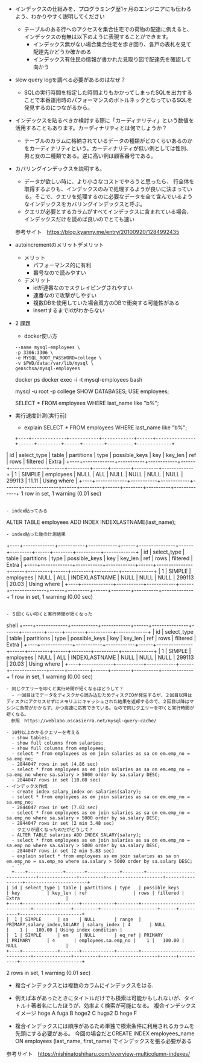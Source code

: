 - インデックスの仕組みを、プログラミング歴1ヶ月のエンジニアにも伝わるよう、わかりやすく説明してください
    - テーブルのある行へのアクセスを集合住宅での荷物の配達に例えると、インデックスの有無は以下のように表現することができます。
        - インデックス無がない場合集合住宅を歩き回り、各戸の表札を見て配達先かどうか確かめる
        - インデックス有住民の情報が書かれた見取り図で配達先を確認して向かう

- slow query logを調べる必要があるのはなぜ？
  - SQLの実行時間を指定した時間よりもかかってしまったSQLを出力することで本番運用時のパフォーマンスのボトルネックとなっているSQLを発見するのにつながるから。

- インデックスを貼るべきか検討する際に「カーディナリティ」という数値を活用することもあります。カーディナリティとは何でしょうか？
  - テーブルのカラムに格納されているデータの種類がどのくらいあるのかをカーディナリティという。カーディナリティが低い例としては性別、男と女の二種類である。逆に高い例は顧客番号である。

- カバリングインデックスを説明する。
  - データが欲しい時に、より小さなコストでやろうと思ったら、
行全体を取得するよりも、インデックスのみで処理するようが良いに決まっている。そこで、クエリを処理するのに必要なデータを全て含んでいるようなインデックスをカバリングインデックスと呼ぶ。
  - クエリが必要とするカラムがすべてインデックスに含まれている場合、インデックスだけを読めば良いのでとても速い
  
  参考サイト　https://blog.kyanny.me/entry/20100920/1284992435

- autoincrementのメリットデメリット
  - メリット
    - パフォーマンス的に有利
    - 番号なので読みやすい
  - デメリット
    - idが連番なのでスクレイピングされやすい
    - 連番なので攻撃がしやすい
    - 複数DBを使用していた場合双方のDBで衝突する可能性がある
    - insertするまでidがわからない

- 2 課題
  - docker使い方
  ``` docker run -d \
  --name mysql-employees \
  -p 3306:3306 \
  -e MYSQL_ROOT_PASSWORD=college \
  -v $PWD/data:/var/lib/mysql \
  genschsa/mysql-employees 
  ```
  docker ps
  docker exec -i -t mysql-employees bash

  mysql -u root -p
  college
  SHOW DATABASES;
  USE employees;

  SELECT * FROM employees WHERE last_name like "b%";

- 実行速度計測(実行前)
  - explain SELECT * FROM employees WHERE last_name like "b%";
  ```
  +----+-------------+-----------+------------+------+---------------+------+---------+------+--------+----------+-------------+
| id | select_type | table     | partitions | type | possible_keys | key  | key_len | ref  | rows   | filtered | Extra       |
+----+-------------+-----------+------------+------+---------------+------+---------+------+--------+----------+-------------+
|  1 | SIMPLE      | employees | NULL       | ALL  | NULL          | NULL | NULL    | NULL | 299113 |    11.11 | Using where |
+----+-------------+-----------+------------+------+---------------+------+---------+------+--------+----------+-------------+
1 row in set, 1 warning (0.01 sec)
  ```

- index貼ってみる
  ```
  ALTER TABLE employees ADD INDEX INDEXLASTNAME(last_name);
  ```
- index貼った後の計測結果
  ```
  
  +----+-------------+-----------+------------+------+---------------+------+---------+------+--------+----------+-------------+
| id | select_type | table     | partitions | type | possible_keys | key  | key_len | ref  | rows   | filtered | Extra       |
+----+-------------+-----------+------------+------+---------------+------+---------+------+--------+----------+-------------+
|  1 | SIMPLE      | employees | NULL       | ALL  | INDEXLASTNAME | NULL | NULL    | NULL | 299113 |    20.03 | Using where |
+----+-------------+-----------+------------+------+---------------+------+---------+------+--------+----------+-------------+
1 row in set, 1 warning (0.00 sec)
  ```

- ５回くらい叩くと実行時間が短くなった
  ```
  shell
  +----+-------------+-----------+------------+------+---------------+------+---------+------+--------+----------+-------------+
| id | select_type | table     | partitions | type | possible_keys | key  | key_len | ref  | rows   | filtered | Extra       |
+----+-------------+-----------+------------+------+---------------+------+---------+------+--------+----------+-------------+
|  1 | SIMPLE      | employees | NULL       | ALL  | INDEXLASTNAME | NULL | NULL    | NULL | 299113 |    20.03 | Using where |
+----+-------------+-----------+------------+------+---------------+------+---------+------+--------+----------+-------------+
1 row in set, 1 warning (0.00 sec)
```
- 同じクエリーを叩くと実行時間が短くなるはどうして？
  - 一回目はでデータをディスクから読み込むためディスクIOが発生するが、２回目以降はディスクにアクセスせずにメモリ上にキャッシュされた結果を返却するので、２回目以降はマシンに負荷がかからず、かつ高速に応答できている。なので同じクエリーを叩くと実行時間が短くなる。
　参照　https://weblabo.oscasierra.net/mysql-query-cache/

- 10秒以上かかるクエリーを考える
  - show tables;
  - show full columns from salaries;
  - show full columns from employees;
  - select * from employees as em join salaries as sa on em.emp_no = sa.emp_no;
  - 2844047 rows in set (4.86 sec)
  - select * from employees as em join salaries as sa on em.emp_no = sa.emp_no where sa.salary > 5000 order by sa.salary DESC;
  - 2844047 rows in set (10.08 sec)
- インデックス作成
  - create index salary_index on salaries(salary);
  - select * from employees as em join salaries as sa on em.emp_no = sa.emp_no;
  - 2844047 rows in set (7.03 sec)
  - select * from employees as em join salaries as sa on em.emp_no = sa.emp_no where sa.salary > 5000 order by sa.salary DESC;
  - 2844047 rows in set (2 min 3.48 sec)
  - クエリが遅くなったのだがどうして？
  - ALTER TABLE salaries ADD INDEX SALARY(salary);
  - select * from employees as em join salaries as sa on em.emp_no = sa.emp_no where sa.salary > 5000 order by sa.salary DESC;
  - 2844047 rows in set (2 min 5.83 sec)
  - explain select * from employees as em join salaries as sa on em.emp_no = sa.emp_no where sa.salary > 5000 order by sa.salary DESC;
  - ```
  +----+-------------+-------+------------+--------+-----------------------------+--------------+---------+---------------------+------+----------+-----------------------+
| id | select_type | table | partitions | type   | possible_keys               | key          | key_len | ref                 | rows | filtered | Extra                 |
+----+-------------+-------+------------+--------+-----------------------------+--------------+---------+---------------------+------+----------+-----------------------+
|  1 | SIMPLE      | sa    | NULL       | range  | PRIMARY,salary_index,SALARY | salary_index | 4       | NULL                |    1 |   100.00 | Using index condition |
|  1 | SIMPLE      | em    | NULL       | eq_ref | PRIMARY                     | PRIMARY      | 4       | employees.sa.emp_no |    1 |   100.00 | NULL                  |
+----+-------------+-------+------------+--------+-----------------------------+--------------+---------+---------------------+------+----------+-----------------------+
```
2 rows in set, 1 warning (0.01 sec)

- 複合インデックスとは複数のカラムにインデックスをはる.
 - 例えば本があったときにタイトルだけでも検索は可能かもしれないが、タイトル＋著者名にしたほうが、効率よく検索が可能になる。
 複合インデックスイメージ
hoge A
fuga B
hoge2 C
huga2 D
hoge F

- 複合インデックスには順序があるため単独で検索条件に利用されるカラムを先頭にする必要がある。
今回の場合だとCREATE INDEX employees_name ON employees (last_name, first_name)
でインデックスを張る必要がある

参考サイト　https://nishinatoshiharu.com/overview-multicolumn-indexes/